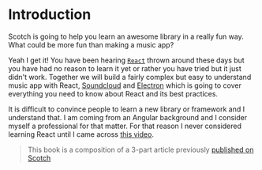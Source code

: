 # Introduction

Scotch is going to help you learn an awesome library in a really fun way. What could be more fun than making a music app?

Yeah I get it! You have been hearing [`React`](https://facebook.github.io/react/index.html) thrown around these days but you have had no reason to learn it yet or rather you have tried but it just didn't work. Together we will build a fairly complex but easy to understand music app with React, [Soundcloud](https://soundcloud.com) and [Electron](http://electron.atom.io/) which is going to cover everything you need to know about React and its best practices.

It is difficult to convince people to learn a new library or framework and I understand that. I am coming from an Angular background and I consider myself a professional for that matter. For that reason I never considered learning React until I came across [this video](https://youtu.be/XxVg_s8xAms).


> This book is a composition of a 3-part article previously [published on Scotch](https://scotch.io/tutorials/build-a-music-player-with-react-electron-i-setup-basic-concepts)